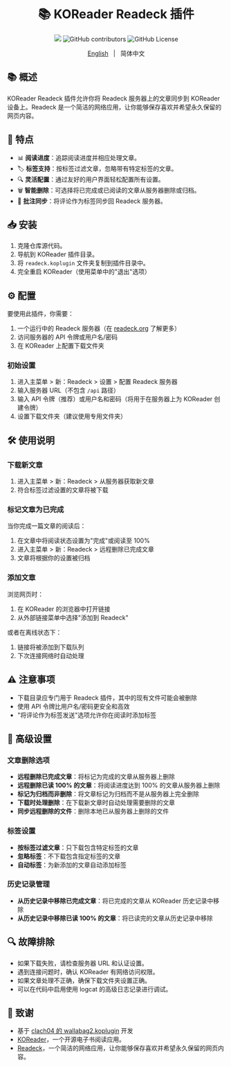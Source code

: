 <div align="center">

# 📚 KOReader Readeck 插件

<a title="hits" target="_blank" href="https://github.com/iceyear/readeck.koplugin"><img src="https://hits.b3log.org/iceyear/readeck.koplugin.svg" ></a> ![GitHub contributors](https://img.shields.io/github/contributors/iceyear/readeck.koplugin) ![GitHub License](https://img.shields.io/github/license/iceyear/readeck.koplugin)

[English](README.md) &nbsp;&nbsp;|&nbsp;&nbsp; 简体中文

</div>

## 📚 概述

KOReader Readeck 插件允许你将 Readeck 服务器上的文章同步到 KOReader 设备上。Readeck 是一个简洁的网络应用，让你能够保存喜欢并希望永久保留的网页内容。

## 🌟 特点

- 📊 **阅读进度**：追踪阅读进度并相应处理文章。
- 🏷️ **标签支持**：按标签过滤文章，忽略带有特定标签的文章。
- 🔍 **灵活配置**：通过友好的用户界面轻松配置所有设置。
- 🗑️ **智能删除**：可选择将已完成或已阅读的文章从服务器删除或归档。
- 📝 **批注同步**：将评论作为标签同步回 Readeck 服务器。

## 📥 安装

1. 克隆仓库源代码。
2. 导航到 KOReader 插件目录。
3. 将 `readeck.koplugin` 文件夹复制到插件目录中。
4. 完全重启 KOReader（使用菜单中的"退出"选项）

## ⚙️ 配置

要使用此插件，你需要：

1. 一个运行中的 Readeck 服务器（在 [readeck.org](https://www.readeck.org) 了解更多）
2. 访问服务器的 API 令牌或用户名/密码
3. 在 KOReader 上配置下载文件夹

### 初始设置

1. 进入主菜单 > 新：Readeck > 设置 > 配置 Readeck 服务器
2. 输入服务器 URL（不包含 `/api` 路径）
3. 输入 API 令牌（推荐）或用户名和密码（将用于在服务器上为 KOReader 创建令牌）
4. 设置下载文件夹（建议使用专用文件夹）

## 🛠️ 使用说明

### 下载新文章

1. 进入主菜单 > 新：Readeck > 从服务器获取新文章
2. 符合标签过滤设置的文章将被下载

### 标记文章为已完成

当你完成一篇文章的阅读后：

1. 在文章中将阅读状态设置为"完成"或阅读至 100%
2. 进入主菜单 > 新：Readeck > 远程删除已完成文章
3. 文章将根据你的设置被归档

### 添加文章

浏览网页时：

1. 在 KOReader 的浏览器中打开链接
2. 从外部链接菜单中选择"添加到 Readeck"

或者在离线状态下：

1. 链接将被添加到下载队列
2. 下次连接网络时自动处理

## ⚠️ 注意事项

- 下载目录应专门用于 Readeck 插件，其中的现有文件可能会被删除
- 使用 API 令牌比用户名/密码更安全和高效
- "将评论作为标签发送"选项允许你在阅读时添加标签

## 🔧 高级设置

### 文章删除选项

- **远程删除已完成文章**：将标记为完成的文章从服务器上删除
- **远程删除已读 100% 的文章**：将阅读进度达到 100% 的文章从服务器上删除
- **标记为归档而非删除**：将文章标记为归档而不是从服务器上完全删除
- **下载时处理删除**：在下载新文章时自动处理需要删除的文章
- **同步远程删除的文件**：删除本地已从服务器上删除的文件

### 标签设置

- **按标签过滤文章**：只下载包含特定标签的文章
- **忽略标签**：不下载包含指定标签的文章
- **自动标签**：为新添加的文章自动添加标签

### 历史记录管理

- **从历史记录中移除已完成文章**：将已完成的文章从 KOReader 历史记录中移除
- **从历史记录中移除已读 100% 的文章**：将已读完的文章从历史记录中移除

## 🔍 故障排除

- 如果下载失败，请检查服务器 URL 和认证设置。
- 遇到连接问题时，确认 KOReader 有网络访问权限。
- 如果文章处理不正确，确保下载文件夹设置正确。
- 可以在代码中启用使用 logcat 的高级日志记录进行调试。

## 🙏 致谢

- 基于 [clach04 的 wallabag2.koplugin](https://github.com/clach04/wallabag2.koplugin) 开发
- [KOReader](https://github.com/koreader/koreader)，一个开源电子书阅读应用。
- [Readeck](https://readeck.org)，一个简洁的网络应用，让你能够保存喜欢并希望永久保留的网页内容。
